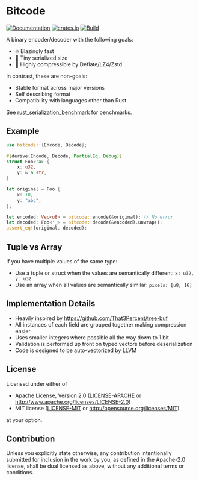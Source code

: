 # Bitcode
[![Documentation](https://docs.rs/bitcode/badge.svg)](https://docs.rs/bitcode)
[![crates.io](https://img.shields.io/crates/v/bitcode.svg)](https://crates.io/crates/bitcode)
[![Build](https://github.com/SoftbearStudios/bitcode/actions/workflows/build.yml/badge.svg)](https://github.com/SoftbearStudios/bitcode/actions/workflows/build.yml)

A binary encoder/decoder with the following goals:
- 🔥 Blazingly fast
- 🐁 Tiny serialized size
- 💎 Highly compressible by Deflate/LZ4/Zstd

In contrast, these are non-goals:
- Stable format across major versions
- Self describing format
- Compatibility with languages other than Rust

See [rust_serialization_benchmark](https://github.com/djkoloski/rust_serialization_benchmark) for benchmarks.

## Example
```rust
use bitcode::{Encode, Decode};

#[derive(Encode, Decode, PartialEq, Debug)]
struct Foo<'a> {
    x: u32,
    y: &'a str,
}

let original = Foo {
    x: 10,
    y: "abc",
};

let encoded: Vec<u8> = bitcode::encode(&original); // No error
let decoded: Foo<'_> = bitcode::decode(&encoded).unwrap();
assert_eq!(original, decoded);
```

## Tuple vs Array
If you have multiple values of the same type:
- Use a tuple or struct when the values are semantically different: `x: u32, y: u32`
- Use an array when all values are semantically similar: `pixels: [u8; 16]`

## Implementation Details
- Heavily inspired by <https://github.com/That3Percent/tree-buf>
- All instances of each field are grouped together making compression easier
- Uses smaller integers where possible all the way down to 1 bit
- Validation is performed up front on typed vectors before deserialization
- Code is designed to be auto-vectorized by LLVM

## License
Licensed under either of
* Apache License, Version 2.0
  ([LICENSE-APACHE](LICENSE-APACHE) or <http://www.apache.org/licenses/LICENSE-2.0>)
* MIT license
  ([LICENSE-MIT](LICENSE-MIT) or <http://opensource.org/licenses/MIT>)

at your option.

## Contribution
Unless you explicitly state otherwise, any contribution intentionally submitted
for inclusion in the work by you, as defined in the Apache-2.0 license, shall be
dual licensed as above, without any additional terms or conditions.
